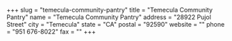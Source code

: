 +++
slug = "temecula-community-pantry"
title = "Temecula Community Pantry"
name = "Temecula Community Pantry"
address = "28922 Pujol Street"
city = "Temecula"
state = "CA"
postal = "92590"
website = ""
phone = "951 676-8022"
fax = ""
+++
